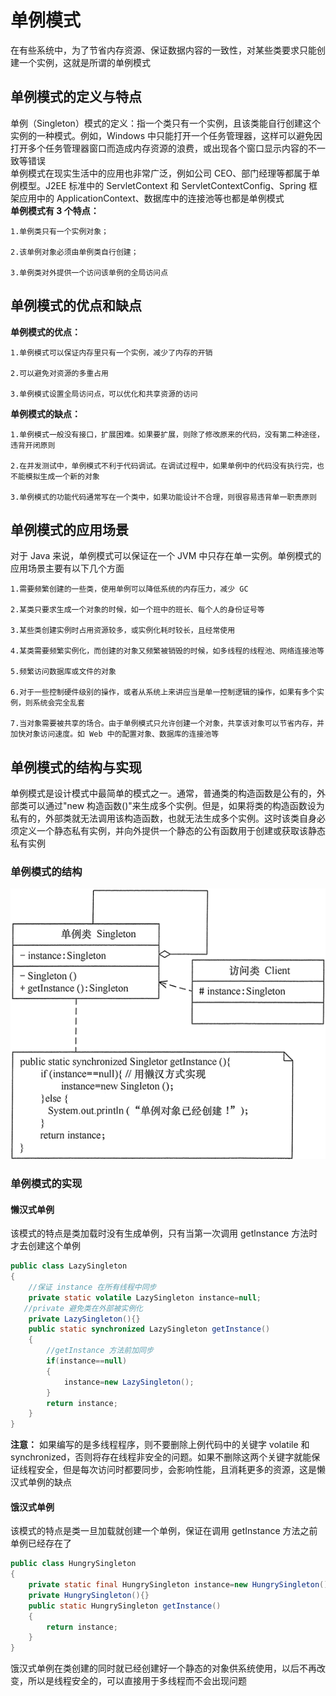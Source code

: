 # 单例模式
在有些系统中，为了节省内存资源、保证数据内容的一致性，对某些类要求只能创建一个实例，这就是所谓的单例模式  
## 单例模式的定义与特点
单例（Singleton）模式的定义：指一个类只有一个实例，且该类能自行创建这个实例的一种模式。例如，Windows 中只能打开一个任务管理器，这样可以避免因打开多个任务管理器窗口而造成内存资源的浪费，或出现各个窗口显示内容的不一致等错误  
单例模式在现实生活中的应用也非常广泛，例如公司 CEO、部门经理等都属于单例模型。J2EE 标准中的 ServletContext 和 ServletContextConfig、Spring 框架应用中的 ApplicationContext、数据库中的连接池等也都是单例模式  
**单例模式有 3 个特点：**  
          
    1.单例类只有一个实例对象；
    
    2.该单例对象必须由单例类自行创建；
    
    3.单例类对外提供一个访问该单例的全局访问点
    
 ## 单例模式的优点和缺点
**单例模式的优点：**

    1.单例模式可以保证内存里只有一个实例，减少了内存的开销
    
    2.可以避免对资源的多重占用
    
    3.单例模式设置全局访问点，可以优化和共享资源的访问
    
**单例模式的缺点：**
    
    1.单例模式一般没有接口，扩展困难。如果要扩展，则除了修改原来的代码，没有第二种途径，违背开闭原则
    
    2.在并发测试中，单例模式不利于代码调试。在调试过程中，如果单例中的代码没有执行完，也不能模拟生成一个新的对象
    
    3.单例模式的功能代码通常写在一个类中，如果功能设计不合理，则很容易违背单一职责原则
    
## 单例模式的应用场景
对于 Java 来说，单例模式可以保证在一个 JVM 中只存在单一实例。单例模式的应用场景主要有以下几个方面  

    1.需要频繁创建的一些类，使用单例可以降低系统的内存压力，减少 GC
    
    2.某类只要求生成一个对象的时候，如一个班中的班长、每个人的身份证号等
    
    3.某些类创建实例时占用资源较多，或实例化耗时较长，且经常使用
    
    4.某类需要频繁实例化，而创建的对象又频繁被销毁的时候，如多线程的线程池、网络连接池等
    
    5.频繁访问数据库或文件的对象
    
    6.对于一些控制硬件级别的操作，或者从系统上来讲应当是单一控制逻辑的操作，如果有多个实例，则系统会完全乱套
    
    7.当对象需要被共享的场合。由于单例模式只允许创建一个对象，共享该对象可以节省内存，并加快对象访问速度。如 Web 中的配置对象、数据库的连接池等

## 单例模式的结构与实现
   单例模式是设计模式中最简单的模式之一。通常，普通类的构造函数是公有的，外部类可以通过"new 构造函数()"来生成多个实例。但是，如果将类的构造函数设为私有的，外部类就无法调用该构造函数，也就无法生成多个实例。这时该类自身必须定义一个静态私有实例，并向外提供一个静态的公有函数用于创建或获取该静态私有实例  
### 单例模式的结构
  ![单例模式的结构](image/单例模式/1.gif) 
### 单例模式的实现
#### 懒汉式单例
该模式的特点是类加载时没有生成单例，只有当第一次调用 getlnstance 方法时才去创建这个单例
```java
public class LazySingleton
{
    //保证 instance 在所有线程中同步
    private static volatile LazySingleton instance=null;  
   //private 避免类在外部被实例化  
    private LazySingleton(){}    
    public static synchronized LazySingleton getInstance()
    {
        //getInstance 方法前加同步
        if(instance==null)
        {
            instance=new LazySingleton();
        }
        return instance;
    }
}
```
**注意：** 如果编写的是多线程程序，则不要删除上例代码中的关键字 volatile 和 synchronized，否则将存在线程非安全的问题。如果不删除这两个关键字就能保证线程安全，但是每次访问时都要同步，会影响性能，且消耗更多的资源，这是懒汉式单例的缺点  
#### 饿汉式单例
该模式的特点是类一旦加载就创建一个单例，保证在调用 getInstance 方法之前单例已经存在了  
```java
public class HungrySingleton
{
    private static final HungrySingleton instance=new HungrySingleton();
    private HungrySingleton(){}
    public static HungrySingleton getInstance()
    {
        return instance;
    }
}
```
饿汉式单例在类创建的同时就已经创建好一个静态的对象供系统使用，以后不再改变，所以是线程安全的，可以直接用于多线程而不会出现问题
